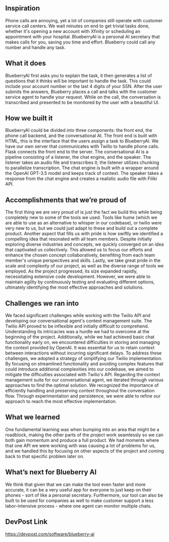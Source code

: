 ## Inspiration
Phone calls are annoying, yet a lot of companies still operate with customer service call centers. We wait minutes on end to get trivial tasks done, whether it's opening a new account with Xfinity or scheduling an appointment with your hospital. BlueberryAI is a personal AI secretary that makes calls for you, saving you time and effort. Blueberry could call any number and handle any task.

## What it does
BlueberryAI first asks you to explain the task, it then generates a list of questions that it thinks will be important to handle the task. This could include your account number or the last 4 digits of your SSN. After the user submits the answers, Blueberry places a call and talks with the customer service agent to handle your request. While on the call, the conversation is transcribed and presented to be monitored by the user with a beautiful UI.

## How we built it
BlueberryAI could be divided into three components: the front end, the phone call backend, and the conversational AI. The front end is built with HTML, this is the interface that the users assign a task to BlueberryAI. We have our own server that communicates with Twillo to handle phone calls. Flask connects the front end to the server. The conversational AI is a pipeline consisting of a listener, the chat engine, and the speaker. The listener takes an audio file and transcribes it; the listener utilizes chunking to parallelize transcription. The chat engine is built with a wrapper around the OpenAI GPT-3.5 model and keeps track of context. The speaker takes a response from the chat engine and creates a realistic audio file with Filiki API.

## Accomplishments that we’re proud of
The first thing we are very proud of is just the fact we build this while being completely new to some of the tools we used. Tools like hume (which we are able to use as an alternative to whisper in our codebase), or twilio were very new to us, but we could just adapt to these and build out a complete product. Another aspect that fills us with pride is how swiftly we identified a compelling idea that resonated with all team members. Despite initially exploring diverse industries and concepts, we quickly converged on an idea that captivated us collectively. This allowed us to focus our efforts and enhance the chosen concept collaboratively, benefiting from each team member's unique perspectives and skills. Lastly, we take great pride in the scale and complexity of our project, as well as the diverse range of tools we employed. As the project progressed, its size expanded rapidly, necessitating extensive code development. However, we were able to maintain agility by continuously testing and evaluating different options, ultimately identifying the most effective approaches and solutions.

## Challenges we ran into
We faced significant challenges while working with the Twilio API and developing our conversational agent's context management suite. The Twilio API proved to be inflexible and initially difficult to comprehend. Understanding its intricacies was a hurdle we had to overcome at the beginning of the project. Additionally, while we had achieved basic chat functionality early on, we encountered difficulties in storing and managing the context provided by OpenAI. It was essential for us to retain context between interactions without incurring significant delays. To address these challenges, we adopted a strategy of simplifying our Twilio implementation. By focusing on streamlined functionality and avoiding complex features that could introduce additional complexities into our codebase, we aimed to mitigate the difficulties associated with Twilio's API. Regarding the context management suite for our conversational agent, we iterated through various approaches to find the optimal solution. We recognized the importance of efficiently handling and preserving context throughout the conversation flow. Through experimentation and persistence, we were able to refine our approach to reach the most effective implementation.

## What we learned
One fundamental learning was when bumping into an area that might be a roadblock, making the other parts of the project work seamlessly so we can both gain momentum and produce a full product. We had moments where that one API we were working with was causing a lot of problems for us, and we handled this by focusing on other aspects of the project and coming back to that specific problem later on.

## What’s next for Blueberry AI
We think that given that we can make the tool even faster and more accurate, it can be a very useful app for everyone to just keep on their phones - sort of like a personal secretary. Furthermore, our tool can also be built to be used for companies as well to make customer support a less labor-intensive process - where one agent can monitor multiple chats.

## DevPost Link
https://devpost.com/software/blueberry-ai